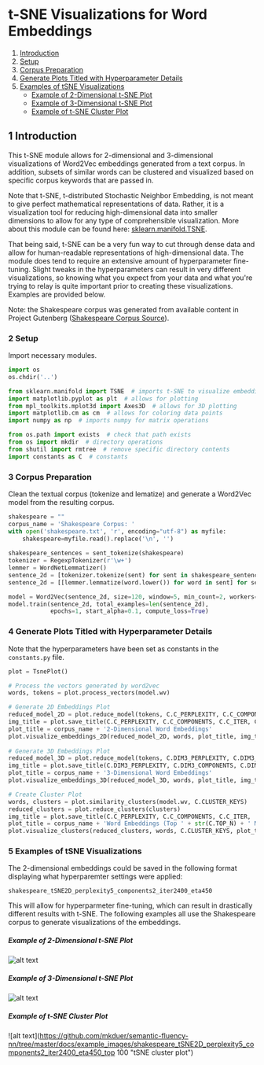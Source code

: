 # t-SNE Visualizations for Word Embeddings

1. [Introduction](#introduction)
2. [Setup](#setup)
3. [Corpus Preparation](#corpus)
4. [Generate Plots Titled with Hyperparameter Details](#generate_plots)
5. [Examples of tSNE Visualizations](#examples)
   * [Example of 2-Dimensional t-SNE Plot](#2D)
   * [Example of 3-Dimensional t-SNE Plot](#3D)
   * [Example of t-SNE Cluster Plot](#cluster)


## 1 Introduction  <a name="introduction"></a>
This t-SNE module allows for 2-dimensional and 3-dimensional visualizations of Word2Vec embeddings generated from a text corpus. In addition, subsets of similar words can be clustered and visualized based on specific corpus keywords that are passed in.

Note that t-SNE, t-distributed Stochastic Neighbor Embedding, is not meant to give perfect mathematical representations of data. Rather, it is a visualization tool for reducing high-dimensional data into smaller dimensions to allow for any type of comprehensible visualization. More about this module can be found here: [sklearn.manifold.TSNE](https://scikit-learn.org/stable/modules/generated/sklearn.manifold.TSNE.html).

That being said, t-SNE can be a very fun way to cut through dense data and allow for human-readable representations of high-dimensional data. The module does tend to require an extensive amount of hyperparameter fine-tuning. Slight tweaks in the hyperparameters can result in very different visualizations, so knowing what you expect from your data and what you're trying to relay is quite important prior to creating these visualizations. Examples are provided below.

Note: the Shakespeare corpus was generated from available content in Project Gutenberg ([Shakespeare Corpus Source](http://www.gutenberg.org/files/100/100-h/100-h.htm)). 

### 2 Setup  <a name="setup"></a>
Import necessary modules.

```python
import os
os.chdir('..')
```

```python
from sklearn.manifold import TSNE  # imports t-SNE to visualize embeddings
import matplotlib.pyplot as plt  # allows for plotting
from mpl_toolkits.mplot3d import Axes3D  # allows for 3D plotting
import matplotlib.cm as cm  # allows for coloring data points
import numpy as np  # imports numpy for matrix operations

from os.path import exists  # check that path exists
from os import mkdir  # directory operations
from shutil import rmtree  # remove specific directory contents
import constants as C  # constants
```


### 3 Corpus Preparation  <a name="corpus"></a>
Clean the textual corpus (tokenize and lematize) and generate a Word2Vec model from the resulting corpus.

```python
shakespeare = ""
corpus_name = 'Shakespeare Corpus: '
with open('shakespeare.txt', 'r', encoding="utf-8") as myfile:
    shakespeare=myfile.read().replace('\n', '')
        
shakespeare_sentences = sent_tokenize(shakespeare)
tokenizer = RegexpTokenizer(r'\w+')
lemmer = WordNetLemmatizer()
sentence_2d = [tokenizer.tokenize(sent) for sent in shakespeare_sentences]
sentence_2d = [[lemmer.lemmatize(word.lower()) for word in sent] for sent in sentence_2d]

model = Word2Vec(sentence_2d, size=120, window=5, min_count=2, workers=8, sg=1)
model.train(sentence_2d, total_examples=len(sentence_2d),
            epochs=1, start_alpha=0.1, compute_loss=True)
```


### 4 Generate Plots Titled with Hyperparameter Details  <a name="generate_plots"></a>
Note that the hyperparameters have been set as constants in the ```constants.py``` file.

```python
plot = TsnePlot()

# Process the vectors generated by word2vec
words, tokens = plot.process_vectors(model.wv)

# Generate 2D Embeddings Plot
reduced_model_2D = plot.reduce_model(tokens, C.C_PERPLEXITY, C.C_COMPONENTS, C.C_ITER, C.C_ETA)
img_title = plot.save_title(C.C_PERPLEXITY, C.C_COMPONENTS, C.C_ITER, C.C_ETA)
plot_title = corpus_name + '2-Dimensional Word Embeddings'
plot.visualize_embeddings_2D(reduced_model_2D, words, plot_title, img_title)
    
# Generate 3D Embeddings Plot
reduced_model_3D = plot.reduce_model(tokens, C.DIM3_PERPLEXITY, C.DIM3_COMPONENTS, C.DIM3_ITER, C.DIM3_ETA)
img_title = plot.save_title(C.DIM3_PERPLEXITY, C.DIM3_COMPONENTS, C.DIM3_ITER, C.DIM3_ETA)
plot_title = corpus_name + '3-Dimensional Word Embeddings'
plot.visualize_embeddings_3D(reduced_model_3D, words, plot_title, img_title)

# Create Cluster Plot
words, clusters = plot.similarity_clusters(model.wv, C.CLUSTER_KEYS)
reduced_clusters = plot.reduce_clusters(clusters)
img_title = plot.save_title(C.C_PERPLEXITY, C.C_COMPONENTS, C.C_ITER, '_top ' + str(C.TOP_N))
plot_title = corpus_name + 'Word Embeddings (Top ' + str(C.TOP_N) + ' Most Similar)'
plot.visualize_clusters(reduced_clusters, words, C.CLUSTER_KEYS, plot_title, img_title)
```


### 5 Examples of tSNE Visualizations  <a name="examples"></a>

The 2-dimensional embeddings could be saved in the following format displaying what hyperparemter settings were applied:

```shakespeare_tSNE2D_perplexity5_components2_iter2400_eta450```

This will allow for hyperparmeter fine-tuning, which can result in drastically different results with t-SNE. The following examples all use the Shakespeare corpus to generate visualizations of the embeddings.

##### Example of 2-Dimensional t-SNE Plot  <a name="2D"></a>

![alt text](https://github.com/mkduer/semantic-fluency-nn/tree/master/docs/example_images/shakespeare_tSNE2D_perplexity5_components2_iter2400_eta450 "2D tSNE plot")

##### Example of 3-Dimensional t-SNE Plot  <a name="3D"></a>

![alt text](https://github.com/mkduer/semantic-fluency-nn/tree/master/docs/example_images/shakespeare_tSNE3D_perplexity10_components3_iter2400_eta400 "3D tSNE plot")

##### Example of t-SNE Cluster Plot  <a name="cluster"></a>

![alt text](https://github.com/mkduer/semantic-fluency-nn/tree/master/docs/example_images/shakespeare_tSNE2D_perplexity5_components2_iter2400_eta450_top 100 "tSNE cluster plot")